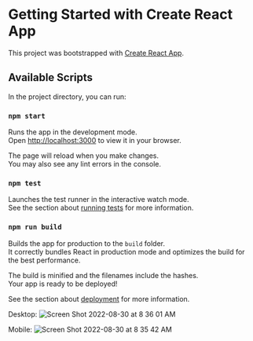 # Getting Started with Create React App

This project was bootstrapped with [Create React App](https://github.com/facebook/create-react-app).

## Available Scripts

In the project directory, you can run:

### `npm start`

Runs the app in the development mode.\
Open [http://localhost:3000](http://localhost:3000) to view it in your browser.

The page will reload when you make changes.\
You may also see any lint errors in the console.

### `npm test`

Launches the test runner in the interactive watch mode.\
See the section about [running tests](https://facebook.github.io/create-react-app/docs/running-tests) for more information.

### `npm run build`

Builds the app for production to the `build` folder.\
It correctly bundles React in production mode and optimizes the build for the best performance.

The build is minified and the filenames include the hashes.\
Your app is ready to be deployed!

See the section about [deployment](https://facebook.github.io/create-react-app/docs/deployment) for more information.

Desktop: 
![Screen Shot 2022-08-30 at 8 36 01 AM](https://user-images.githubusercontent.com/11150372/187479887-b9b6ae7f-0001-4966-80a0-f7483843533d.png)

Mobile: 
![Screen Shot 2022-08-30 at 8 35 42 AM](https://user-images.githubusercontent.com/11150372/187479861-0e1d81a3-4996-4257-a4a7-5f0e013f220c.png)

